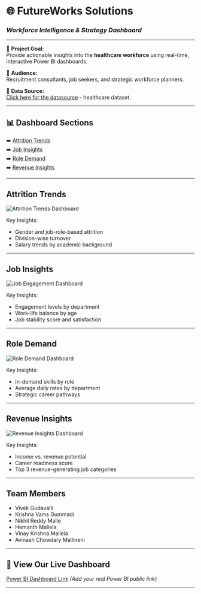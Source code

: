 # 🌐 FutureWorks Solutions  
### *Workforce Intelligence & Strategy Dashboard*

---

🔹 **Project Goal:**  
Provide actionable insights into the **healthcare workforce** using real-time, interactive Power BI dashboards.

🔹 **Audience:**  
Recruitment consultants, job seekers, and strategic workforce planners.

🔹 **Data Source:**  
[Click here for the datasource](https://www.kaggle.com/datasets/pavansubhasht/ibm-hr-analytics-attrition-dataset) -  healthcare dataset.

---

## 📊 Dashboard Sections

➡️ [Attrition Trends](#attrition-trends)  
➡️ [Job Insights](#job-insights)  
➡️ [Role Demand](#role-demand)  
➡️ [Revenue Insights](#revenue-insights)

---

## Attrition Trends  
![Attrition Trends Dashboard](https://github.com/user-attachments/assets/b5a7ce00-0ed7-4420-a6b6-e5a2d9b070fa)

Key Insights:
- Gender and job-role-based attrition  
- Division-wise turnover  
- Salary trends by academic background  

---

## Job Insights  
![Job Engagement Dashboard](https://github.com/user-attachments/assets/f09fc0d1-f2f7-437d-b12a-664d8d46b8df)


Key Insights:
- Engagement levels by department  
- Work-life balance by age  
- Job stability score and satisfaction  

---

## Role Demand  
![Role Demand Dashboard](https://github.com/user-attachments/assets/135f0295-9950-4fe6-aee7-f74051f3b531)


Key Insights:
- In-demand skills by role  
- Average daily rates by department  
- Strategic career pathways  

---

## Revenue Insights  
![Revenue Insights Dashboard](https://github.com/user-attachments/assets/3d470923-e802-49b9-a4ac-1d20d8ccc79a)


Key Insights:
- Income vs. revenue potential  
- Career readiness score  
- Top 3 revenue-generating job categories  

---

## Team Members 

- Vivek Gudavalli  
- Krishna Vams Gummadi  
- Nikhil Reddy Malle  
- Hemanth Mallela  
- Vinay Krishna Mallela  
- Avinash Chowdary Mallineni  

---

## 🔗 View Our Live Dashboard  
[Power BI Dashboard Link](#) *(Add your real Power BI public link)*

---

